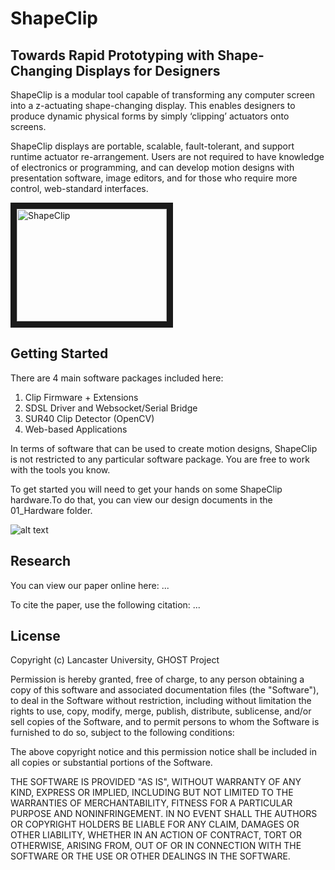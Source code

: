 # ShapeClip

## Towards Rapid Prototyping with Shape-Changing Displays for Designers

ShapeClip is a modular tool capable of transforming any computer screen into a z-actuating shape-changing display. This enables designers to produce dynamic physical forms by simply ‘clipping’ actuators onto screens.

ShapeClip displays are portable, scalable, fault-tolerant, and support runtime actuator re-arrangement. Users are not required to have knowledge of electronics or programming, and can develop motion designs with presentation software, image editors, and for those who require more control, web-standard interfaces.

<a href="http://www.youtube.com/watch?feature=player_embedded&v=5YozIqFVEgY
" target="_blank"><img src="http://img.youtube.com/vi/5YozIqFVEgY/0.jpg" 
alt="ShapeClip" width="240" height="180" border="10" /></a>

## Getting Started

There are 4 main software packages included here:

1. Clip Firmware + Extensions
2. SDSL Driver and Websocket/Serial Bridge
3. SUR40 Clip Detector (OpenCV)
4. Web-based Applications

In terms of software that can be used to create motion designs, ShapeClip is not restricted to any particular software package. You are free to work with the tools you know.

To get started you will need to get your hands on some ShapeClip hardware.To do that, you can view our design documents in the 01_Hardware folder.

![alt text](http://i.imgur.com/Qs7ZSov.png "ShapeClip mkIII Board")


## Research

You can view our paper online here: ...

To cite the paper, use the following citation: ...

## License

Copyright (c) Lancaster University, GHOST Project

Permission is hereby granted, free of charge, to any person obtaining a copy of this software and associated documentation files (the "Software"), to deal in the Software without restriction, including without limitation the rights to use, copy, modify, merge, publish, distribute, sublicense, and/or sell copies of the Software, and to permit persons to whom the Software is furnished to do so, subject to the following conditions:

The above copyright notice and this permission notice shall be included in all copies or substantial portions of the Software.

THE SOFTWARE IS PROVIDED "AS IS", WITHOUT WARRANTY OF ANY KIND, EXPRESS OR IMPLIED, INCLUDING BUT NOT LIMITED TO THE WARRANTIES OF MERCHANTABILITY, FITNESS FOR A PARTICULAR PURPOSE AND NONINFRINGEMENT. IN NO EVENT SHALL THE AUTHORS OR COPYRIGHT HOLDERS BE LIABLE FOR ANY CLAIM, DAMAGES OR OTHER LIABILITY, WHETHER IN AN ACTION OF CONTRACT, TORT OR OTHERWISE, ARISING FROM, OUT OF OR IN CONNECTION WITH THE SOFTWARE OR THE USE OR OTHER DEALINGS IN THE SOFTWARE.
